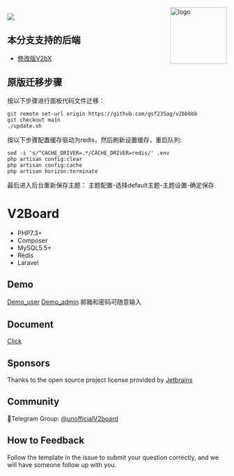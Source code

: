 <img src="https://avatars.githubusercontent.com/u/56885001?s=200&v=4" alt="logo" width="130" height="130" align="right"/>

[![](https://img.shields.io/badge/TgChat-@UnOfficialV2board讨论-blue.svg)](https://t.me/unofficialV2board)

## 本分支支持的后端
 - [修改版V2bX](https://github.com/wyx2685/V2bX)


## 原版迁移步骤

按以下步骤进行面板代码文件迁移：

    git remote set-url origin https://github.com/gsf235ag/v2bbbbb
    git checkout main  
    ./update.sh  


按以下步骤配置缓存驱动为redis，然后刷新设置缓存，重启队列:

    sed -i 's/^CACHE_DRIVER=.*/CACHE_DRIVER=redis/' .env
    php artisan config:clear
    php artisan config:cache
    php artisan horizon:terminate

最后进入后台重新保存主题： 主题配置-选择default主题-主题设置-确定保存

# **V2Board**

- PHP7.3+
- Composer
- MySQL5.5+
- Redis
- Laravel

## Demo
[Demo_user](https://v2bdemo.v-50.me/)
[Demo_admin](https://v2bdemo.v-50.me/admindashboard)
邮箱和密码可随意输入

## Document
[Click](https://v2board.com)

## Sponsors
Thanks to the open source project license provided by [Jetbrains](https://www.jetbrains.com/)

## Community
🔔Telegram Group: [@unofficialV2board](https://t.me/unofficialV2board)  

## How to Feedback
Follow the template in the issue to submit your question correctly, and we will have someone follow up with you.
